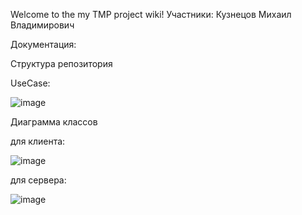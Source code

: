 Welcome to the my TMP project wiki!
Участники:
Кузнецов Михаил Владимирович

Документация:

Структура репозитория

UseCase: 

![image](https://github.com/user-attachments/assets/544f0c7f-4a09-4749-8ab1-d0c4a55d19b5)

Диаграмма классов

для клиента:

![image](https://github.com/user-attachments/assets/7bff0665-e2bf-4c79-98ed-a5b237b7b396)

для сервера:

![image](https://github.com/user-attachments/assets/29d1c418-a0f9-476a-8f03-c5b2d32f8e53)
